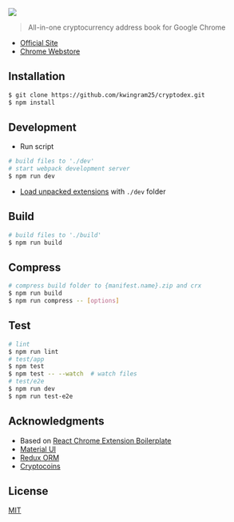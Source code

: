 ![](https://i.imgur.com/gugkLkg.png)
> All-in-one cryptocurrency address book for Google Chrome

* [Official Site](https://cryptodex.rocks)
* [Chrome Webstore](https://chrome.google.com/webstore/detail/cryptodex/pbfbaeobcojdjfgplolbofdjlahhclkc)

## Installation

```bash
$ git clone https://github.com/kwingram25/cryptodex.git
$ npm install
```

## Development
* Run script
```bash
# build files to './dev'
# start webpack development server
$ npm run dev
```
* [Load unpacked extensions](https://developer.chrome.com/extensions/getstarted#unpacked) with `./dev` folder

## Build

```bash
# build files to './build'
$ npm run build
```

## Compress

```bash
# compress build folder to {manifest.name}.zip and crx
$ npm run build
$ npm run compress -- [options]
```

## Test
```bash
# lint
$ npm run lint
# test/app
$ npm test
$ npm test -- --watch  # watch files
# test/e2e
$ npm run dev
$ npm run test-e2e
```

## Acknowledgments
* Based on [React Chrome Extension Boilerplate](https://github.com/jhen0409/react-chrome-extension-boilerplate)
* [Material UI](https://material-ui-next.com)
* [Redux ORM](https://github.com/tommikaikkonen/redux-orm)
* [Cryptocoins](https://github.com/allienworks/cryptocoins/issues/63)

## License
[MIT](LICENSE)
